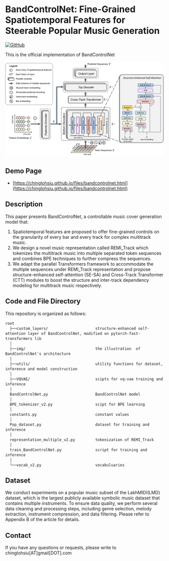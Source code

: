 # BandControlNet: Fine-Grained Spatiotemporal Features for Steerable Popular Music Generation
[![GitHub](https://img.shields.io/badge/GitHub-demo%20page-blue?logo=Github&style=flat-round)](https://chinglohsiu.github.io/files/bandcontrolnet.html)

This is the official implementation of BandControlNet

<img alt="BandControlNet architecture" src="img/model_overall.png">

## Demo Page
- [https://chinglohsiu.github.io/files/bandcontrolnet.html](https://chinglohsiu.github.io/files/bandcontrolnet.html)



## Description
This paper presents BandControlNet, a controllable music cover generation model that:
1. Spatiotemporal features are proposed to offer fine-grained controls on the granularity of every bar and every track for complex multitrack music.
2. We design a novel music representation called REMI_Track which tokenizes the multitrack music into multiple separated token sequences and combines BPE techniques to further compress the sequences.
3. We adapt the parallel Transformers framework to accommodate the multiple sequences under REMI_Track representation and propose structure-enhanced self-attention (SE-SA) and Cross-Track Transformer (CTT) modules to boost the structure and inter-track dependency modeling for multitrack music respectively.

## Code and File Directory
This repository is organized as follows:
```
root
  ├──custom_layers/                     structure-enhanced self-attention layer of BandControlNet, modified on pytorch-fast-transformers lib
  │    
  ├──img/                               the illustration  of BandControlNet's architecture
  │    
  ├──utils/                             utility functions for dataset, inference and model construction
  │    
  ├──VQVAE/                             scipts for vq-vae training and inference
  │   
  BandControlNet.py                     BandControlNet model
  │   
  BPE_tokenizer_v2.py                   scipt for BPE learning
  │   
  constants.py                          constant values
  │   
  Pop_dataset.py                        dataset for training and inference
  │   
  representation_multiple_v2.py         tokenization of REMI_Track    
  │   
  train_BandControlNet.py               script for training and inference    
  │ 
  └──vocab_v2.py                        vocabuluaries
```

## Dataset
We conduct experiments on a popular music subset of the LakhMIDI(LMD) dataset, which is the largest publicly available symbolic music dataset that contains multiple instruments. To ensure data quality, we perform several data cleaning and processing steps, including genre selection, melody extraction, instrument compression, and data filtering. Please refer to Appendix B of the article for details.

## Contact
If you have any questions or requests, please write to chinglohsiu[AT]gmail[DOT].com

